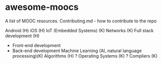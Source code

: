 # awesome-moocs
A list of MOOC resources.
Contributing.md - how to contribute to the repo


Android (H)
iOS (H)
IoT (Embedded Systems) (K)
Networks (K)
Full stack development (H)
  - Front-end development
  - Back-end development
Machine Learning (AI, natural language processing)(K)
Algorithms (H)
? Operating Systems (K)
? Compliers (K)
   
